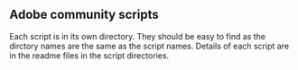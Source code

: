 ## Adobe community scripts
Each script is in its own directory. They should be easy to find as the dirctory names are the same as the script names. Details of each script are in the readme files in the script directories.
